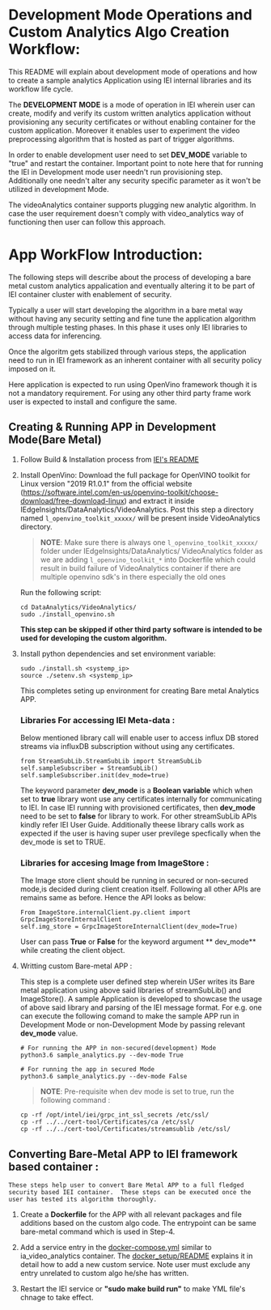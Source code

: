 # Development Mode Operations and Custom Analytics Algo Creation Workflow:

This README will explain about development mode of operations and how to create a sample analytics Application using IEI internal libraries and its  workflow life cycle.

The **DEVELOPMENT MODE** is a mode of operation in IEI wherein user can create, modify and verify its custom written analytics application without provisioning any security certificates or without enabling container for the custom application. Moreover it enables user to experiment the video preprocessing algorithm that is hosted as part of trigger algorithms.

In order to enable development user need to set **DEV_MODE** variable to "true" and restart the container. Important point to note here that for running the IEI in Development mode user needn't run provisioning step. Additionally one needn't alter any security specific parameter as
it won't be utilized in development Mode.

The videoAnalytics container supports plugging new analytic algorithm. In case the user requirement doesn't comply with video_analytics way of functioning then user can follow this approach.


# App WorkFlow Introduction:

The following steps will describe about the process of developing a bare metal custom analytics appalication and eventually altering it to be part of IEI container cluster with enablement of security.

Typically a user will start developing the algorithm in a bare metal way without having any security setting and fine tune the application algorithm through multiple testing phases. In this phase it uses only IEI libraries to access data for inferencing.

Once the algoritm gets stabilized through various steps, the application need to run in IEI framework as an inherent container with all security policy imposed on it.

Here application is expected to run using OpenVino framework though it is not a mandatory requirement. For using any other third party frame work user is expected to install and configure the same.  

## Creating & Running APP in Development Mode(Bare Metal)

1. Follow Build & Installation process from [IEI's README](../../docker_setup/README.md)

2. Install OpenVino:
    Download the full package for OpenVINO toolkit for Linux version "2019 R1.0.1" from the official website (https://software.intel.com/en-us/openvino-toolkit/choose-download/free-download-linux) and extract it inside IEdgeInsights/DataAnalytics/VideoAnalytics. Post this step a directory named `l_openvino_toolkit_xxxxx/` will be present inside VideoAnalytics directory.

    > **NOTE**: Make sure there is always one `l_openvino_toolkit_xxxxx/` folder under IEdgeInsights/DataAnalytics/
    > VideoAnalytics folder as we are adding `l_openvino_toolkit_*` into Dockerfile which could result in
    > build failure of VideoAnalytics container if there are multiple openvino sdk's in there especially the old ones

    Run the following script:
    ```
    cd DataAnalytics/VideoAnalytics/
    sudo ./install_openvino.sh
    ```
    **This step can be skipped if other third party software is intended to be used for developing the custom algorithm.**

3. Install python dependencies and set environment variable:
    ```
    sudo ./install.sh <systemp_ip>
    source ./setenv.sh <systemp_ip>
    ```

    This completes seting up environment for creating Bare metal Analytics APP.

    ### Libraries For accessing IEI Meta-data :
    Below mentioned library call will enable user to access influx DB stored streams via influxDB subscription without using any certificates.
    ```
    from StreamSubLib.StreamSubLib import StreamSubLib
    self.sampleSubscriber = StreamSubLib()
    self.sampleSubscriber.init(dev_mode=true)
    ```
    The keyword parameter **dev_mode** is a **Boolean variable** which when set to **true** library wont use any certificates internally for communicating to IEI. In case IEI running with provisioned certificates, then **dev_mode** need to be set to **false** for library to work. For other streamSubLib APIs kindly refer IEI User Guide. Additionally theese library calls work as expected if the user is having super user previlege specfically when the dev_mode is set to TRUE.

    ### Libraries for accesing Image from ImageStore :
    The Image store client should be running in secured or non-secured mode,is decided during client creation itself. Following all other APIs are remains same as before. Hence the API looks as below:

    ```
    From ImageStore.internalClient.py.client import GrpcImageStoreInternalClient
    self.img_store = GrpcImageStoreInternalClient(dev_mode=True)
    ```
    User can pass **True** or **False** for the keyword argument ** dev_mode** while creating the client object.

4. Writting custom Bare-metal APP :

    This step is a complete user defined step wherein USer writes its Bare metal application using above said libraries of streamSubLib() and ImageStore(). A sample Application is developed to showcase the usage of above said library and parsing of the IEI message format. For e.g. one can execute the following comand to make the sample APP run in Development Mode or non-Development Mode by passing relevant **dev_mode** value.

    ```
    # For running the APP in non-secured(development) Mode
    python3.6 sample_analytics.py --dev-mode True

    # For running the app in secured Mode
    python3.6 sample_analytics.py --dev-mode False
    ```
    
    > **NOTE**: Pre-requisite when dev mode is set to true, run the following command :
    ```
    cp -rf /opt/intel/iei/grpc_int_ssl_secrets /etc/ssl/
    cp -rf ../../cert-tool/Certificates/ca /etc/ssl/
    cp -rf ../../cert-tool/Certificates/streamsublib /etc/ssl/
    ```
    
    
## Converting Bare-Metal APP to IEI framework based container :

    These steps help user to convert Bare Metal APP to a full fledged security based IEI container.  These steps can be executed once the user has tested its algorithm thoroughly.

1. Create a **Dockerfile** for the APP with all relevant packages and file additions based on the custom algo code. The entrypoint can be same bare-metal command which is used in Step-4.

2. Add a service entry in the [docker-compose.yml](../../docker_setup/docker-compose.yml) similar to ia_video_analytics container. The [docker_setup/README](../../docker_setup/README.md) explains it in detail how to add a new custom service. Note user must exclude any entry unrelated to custom algo he/she has written.

3. Restart the IEI service or **"sudo make build run"** to make YML file's chnage to take effect.

